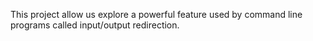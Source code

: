 This project allow us explore a powerful feature used by command line programs called input/output redirection.